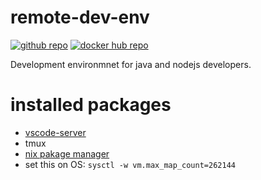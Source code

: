 # remote-dev-env

[![github repo](https://img.shields.io/badge/github-repo-brightgreen.svg?style=flat)](https://github.com/ui3o/remote-dev-env/)
[![docker hub repo](https://img.shields.io/badge/docker-hub-blue.svg?style=flat)](https://hub.docker.com/r/ui3o/remote-dev-env)

Development environmnet for java and nodejs developers.

# installed packages

* [vscode-server](https://github.com/coder/code-server)
* tmux
* [nix pakage manager](https://nixos.org/)
* set this on OS: `sysctl -w vm.max_map_count=262144`

